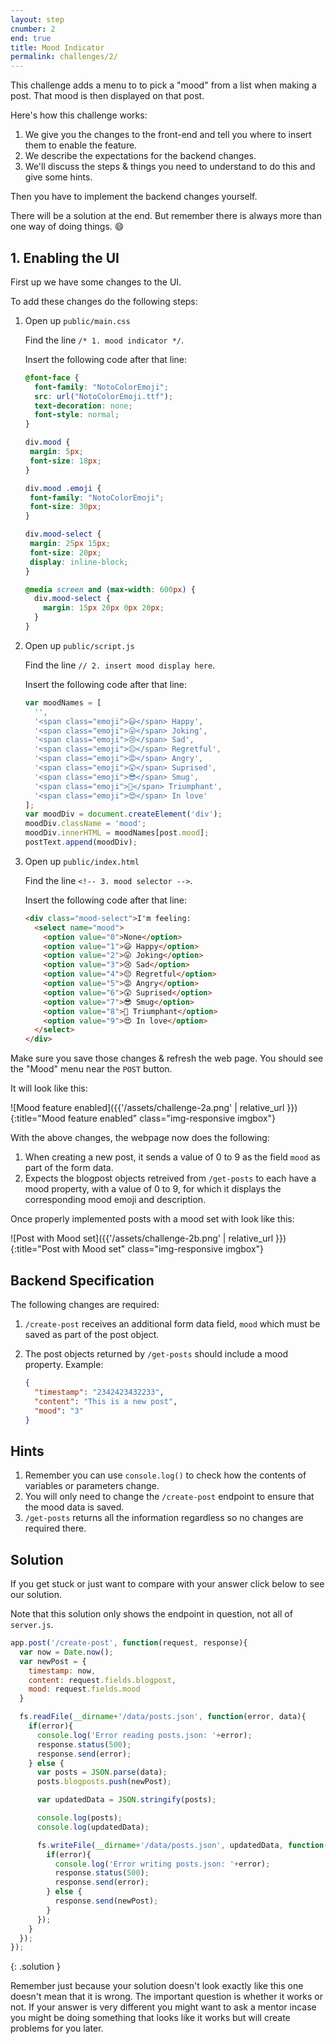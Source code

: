 ```yaml
---
layout: step
cnumber: 2
end: true
title: Mood Indicator
permalink: challenges/2/
---
```


This challenge adds a menu to to pick a "mood" from a list when making a post.  That mood is then displayed on that post.

Here's how this challenge works:

1. We give you the changes to the front-end and tell you where to insert them to enable the feature.
2. We describe the expectations for the backend changes.
3. We'll discuss the steps & things you need to understand to do this and give some hints.

Then you have to implement the backend changes yourself.  

There will be a solution at the end.  But remember there is always more than one way of doing things. :smile:


## 1. Enabling the UI

First up we have some changes to the UI.

To add these changes do the following steps:

1. Open up `public/main.css`

    Find the line `/* 1. mood indicator */`.

    Insert the following code after that line:

    ```css
    @font-face {
      font-family: "NotoColorEmoji";
      src: url("NotoColorEmoji.ttf");
      text-decoration: none;
      font-style: normal;
    }

    div.mood {
     margin: 5px;
     font-size: 18px;
    }

    div.mood .emoji {
     font-family: "NotoColorEmoji";
     font-size: 30px;
    }

    div.mood-select {
     margin: 25px 15px;
     font-size: 20px;
     display: inline-block;
    }
    
    @media screen and (max-width: 600px) {
      div.mood-select {
        margin: 15px 20px 0px 20px;
      }
    }
    ```

2. Open up `public/script.js`

    Find the line `// 2. insert mood display here`.

    Insert the following code after that line:
    
    ```javascript
    var moodNames = [
      '',
      '<span class="emoji">😃</span> Happy',
      '<span class="emoji">😛</span> Joking',
      '<span class="emoji">😢</span> Sad',
      '<span class="emoji">😔</span> Regretful',
      '<span class="emoji">😡</span> Angry',
      '<span class="emoji">😲</span> Suprised',
      '<span class="emoji">😎</span> Smug',
      '<span class="emoji">👑</span> Triumphant',
      '<span class="emoji">😍</span> In love' 
    ];
    var moodDiv = document.createElement('div');
    moodDiv.className = 'mood';
    moodDiv.innerHTML = moodNames[post.mood];
    postText.append(moodDiv);
    ```


3. Open up `public/index.html`

    Find the line `<!-- 3. mood selector -->`.

    Insert the following code after that line:

    ```html
    <div class="mood-select">I'm feeling:
      <select name="mood">
        <option value="0">None</option>
        <option value="1">😃 Happy</option>
        <option value="2">😛 Joking</option>
        <option value="3">😢 Sad</option>
        <option value="4">😔 Regretful</option>
        <option value="5">😡 Angry</option>
        <option value="6">😲 Suprised</option>
        <option value="7">😎 Smug</option>
        <option value="8">👑 Triumphant</option>
        <option value="9">😍 In love</option>
      </select>
    </div>
    ```

Make sure you save those changes & refresh the web page.  You should see the "Mood" menu near the `POST` button.

It will look like this:

![Mood feature enabled]({{'/assets/challenge-2a.png' | relative_url }}){:title="Mood feature enabled" class="img-responsive imgbox"}

With the above changes, the webpage now does the following:

1. When creating a new post, it sends a value of 0 to 9 as the field `mood` as part of the form data.
2. Expects the blogpost objects retreived from `/get-posts` to each have a mood property, with a value of 0 to 9, for which it displays the corresponding mood emoji and description.

Once properly implemented posts with a mood set with look like this:

![Post with Mood set]({{'/assets/challenge-2b.png' | relative_url }}){:title="Post with Mood set" class="img-responsive imgbox"}


## Backend Specification

The following changes are required:

1. `/create-post` receives an additional form data field, `mood` which must be saved as part of the post object.
2. The post objects returned by `/get-posts` should include a mood property. Example:

    ```json
    {
      "timestamp": "2342423432233",
      "content": "This is a new post",
      "mood": "3"
    }
    ```

## Hints

1. Remember you can use `console.log()` to check how the contents of variables or parameters change.
2. You will only need to change the `/create-post` endpoint to ensure that the mood data is saved.  
3. `/get-posts` returns all the information regardless so no changes are required there.

## Solution

If you get stuck or just want to compare with your answer click below to see our solution.

Note that this solution only shows the endpoint in question, not all of `server.js`.

```javascript
app.post('/create-post', function(request, response){
  var now = Date.now();
  var newPost = {
    timestamp: now,
    content: request.fields.blogpost,
    mood: request.fields.mood
  }

  fs.readFile(__dirname+'/data/posts.json', function(error, data){
    if(error){
      console.log('Error reading posts.json: '+error);
      response.status(500);
      response.send(error);
    } else {
      var posts = JSON.parse(data);
      posts.blogposts.push(newPost);

      var updatedData = JSON.stringify(posts);

      console.log(posts);
      console.log(updatedData);

      fs.writeFile(__dirname+'/data/posts.json', updatedData, function(error){
        if(error){
          console.log('Error writing posts.json: '+error);
          response.status(500);
          response.send(error);
        } else {
          response.send(newPost);
        }
      });
    }
  });
});
```
{: .solution }

Remember just because your solution doesn't look exactly like this one doesn't mean that it is wrong.  The important question is whether it works or not.  If your answer is very different you might want to ask a mentor incase you might be doing something that looks like it works but will create problems for you later.
